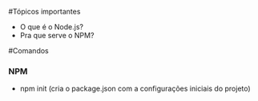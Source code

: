 #Tópicos importantes

- O que é o Node.js?
- Pra que serve o NPM?

#Comandos

### NPM
- npm init (cria o package.json com a configurações iniciais do projeto)